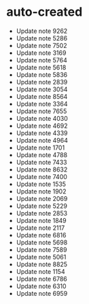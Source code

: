 # auto-created
- Update note 9262
- Update note 5286
- Update note 7502
- Update note 3169
- Update note 5764
- Update note 5618
- Update note 5836
- Update note 2839
- Update note 3054
- Update note 8564
- Update note 3364
- Update note 7655
- Update note 4030
- Update note 4692
- Update note 4339
- Update note 4964
- Update note 1701
- Update note 4788
- Update note 7433
- Update note 8632
- Update note 7400
- Update note 1535
- Update note 1902
- Update note 2069
- Update note 5229
- Update note 2853
- Update note 1849
- Update note 2117
- Update note 6816
- Update note 5698
- Update note 7589
- Update note 5061
- Update note 8825
- Update note 1154
- Update note 6786
- Update note 6310
- Update note 6959
